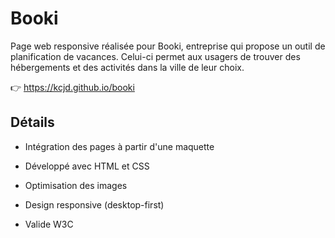 # Booki

Page web responsive réalisée pour Booki, entreprise qui propose un outil de planification de vacances. Celui-ci permet aux usagers de trouver des hébergements et des activités dans la ville de leur choix.

👉 https://kcjd.github.io/booki

## Détails

- Intégration des pages à partir d'une maquette

- Développé avec HTML et CSS

- Optimisation des images

- Design responsive (desktop-first)

- Valide W3C
